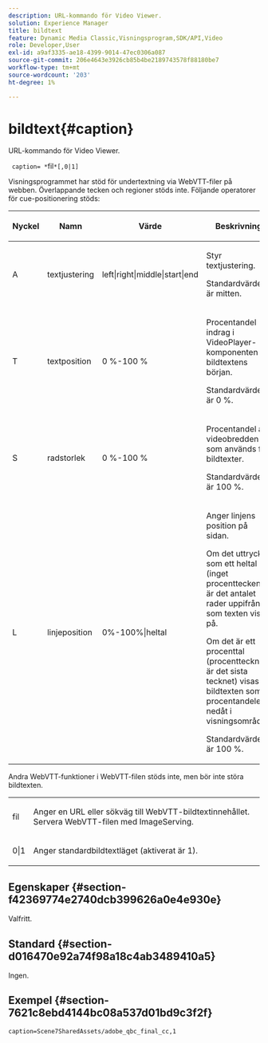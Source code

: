 ```yaml
---
description: URL-kommando för Video Viewer.
solution: Experience Manager
title: bildtext
feature: Dynamic Media Classic,Visningsprogram,SDK/API,Video
role: Developer,User
exl-id: a9af3335-ae18-4399-9014-47ec0306a087
source-git-commit: 206e4643e3926cb85b4be2189743578f88180be7
workflow-type: tm+mt
source-wordcount: '203'
ht-degree: 1%

---
```


# bildtext{#caption}

URL-kommando för Video Viewer.

` caption= *`fil`*[,0|1]`

Visningsprogrammet har stöd för undertextning via WebVTT-filer på webben. Överlappande tecken och regioner stöds inte. Följande operatorer för cue-positionering stöds:

<table id="table_62D89A06EC9E4E7983D1F26A2C85A621"> 
 <thead> 
  <tr> 
   <th colname="col1" class="entry"> <p>Nyckel </p> </th> 
   <th colname="col2" class="entry"> <p>Namn </p> </th> 
   <th colname="col3" class="entry"> <p>Värde </p> </th> 
   <th colname="col4" class="entry"> <p>Beskrivning </p> </th> 
  </tr>
 </thead>
 <tbody> 
  <tr> 
   <td colname="col1"> <p> A </p> </td> 
   <td colname="col2"> <p>textjustering </p> </td> 
   <td colname="col3"> <p><span class="codeph"> left|right|middle|start|end</span> </p> </td> 
   <td colname="col4"> <p> Styr textjustering. </p> <p>Standardvärdet är <span class="codeph"> mitten</span>. </p> </td> 
  </tr> 
  <tr> 
   <td colname="col1"> <p>T </p> </td> 
   <td colname="col2"> <p>textposition </p> </td> 
   <td colname="col3"> <p> 0 %-100 % </p> </td> 
   <td colname="col4"> <p> Procentandel indrag i VideoPlayer-komponenten för bildtextens början. </p> <p>Standardvärdet är 0 %. </p> </td> 
  </tr> 
  <tr> 
   <td colname="col1"> <p>S </p> </td> 
   <td colname="col2"> <p>radstorlek </p> </td> 
   <td colname="col3"> <p> 0 %-100 % </p> </td> 
   <td colname="col4"> <p> Procentandel av videobredden som används för bildtexter. </p> <p>Standardvärdet är 100 %. </p> </td> 
  </tr> 
  <tr> 
   <td colname="col1"> <p>L </p> </td> 
   <td colname="col2"> <p>linjeposition </p> </td> 
   <td colname="col3"> <p> 0%-100%|heltal </p> </td> 
   <td colname="col4"> <p> Anger linjens position på sidan. </p> <p>Om det uttrycks som ett heltal (inget procenttecken) är det antalet rader uppifrån som texten visas på. </p> <p>Om det är ett procenttal (procenttecknet är det sista tecknet) visas bildtexten som procentandelen nedåt i visningsområdet. </p> <p>Standardvärdet är 100 %. </p> </td> 
  </tr> 
 </tbody> 
</table>

Andra WebVTT-funktioner i WebVTT-filen stöds inte, men bör inte störa bildtexten.

<table id="table_A5BB1C08DA4B425DBD0356C7D3693E75"> 
 <tbody> 
  <tr> 
   <td colname="col1"> <p><span class="codeph"><span class="varname"> fil</span></span> </p> </td> 
   <td colname="col2"> <p> Anger en URL eller sökväg till WebVTT-bildtextinnehållet. Servera WebVTT-filen med ImageServing. </p> </td> 
  </tr> 
  <tr> 
   <td colname="col1"> <p><span class="codeph"> 0|1</span> </p> </td> 
   <td colname="col2"> <p> Anger standardbildtextläget (aktiverat är <span class="codeph"> 1</span>). </p> </td> 
  </tr> 
 </tbody> 
</table>

## Egenskaper {#section-f42369774e2740dcb399626a0e4e930e}

Valfritt.

## Standard {#section-d016470e92a74f98a18c4ab3489410a5}

Ingen.

## Exempel {#section-7621c8ebd4144bc08a537d01bd9c3f2f}

```
caption=Scene7SharedAssets/adobe_qbc_final_cc,1
```
